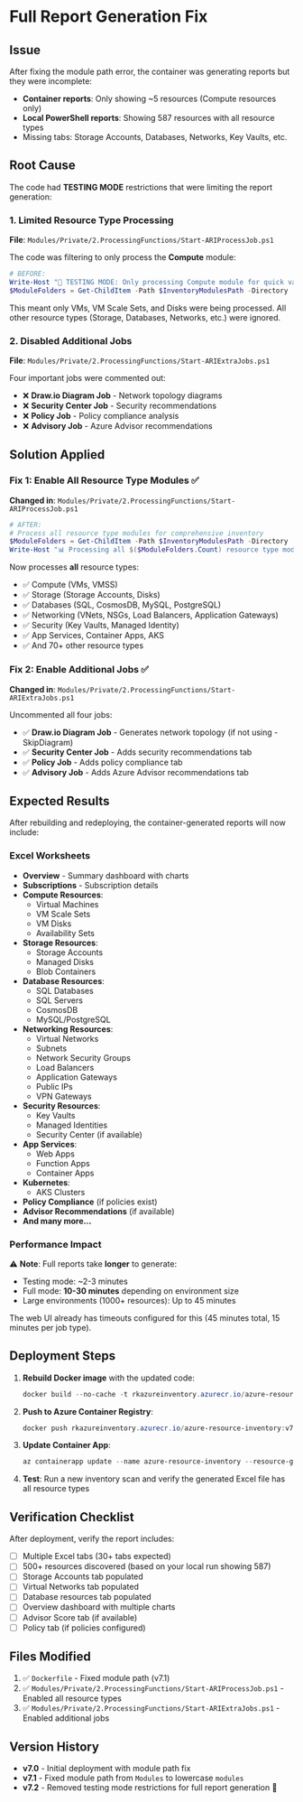 # Full Report Generation Fix

## Issue
After fixing the module path error, the container was generating reports but they were incomplete:
- **Container reports**: Only showing ~5 resources (Compute resources only)
- **Local PowerShell reports**: Showing 587 resources with all resource types
- Missing tabs: Storage Accounts, Databases, Networks, Key Vaults, etc.

## Root Cause
The code had **TESTING MODE** restrictions that were limiting the report generation:

### 1. Limited Resource Type Processing
**File**: `Modules/Private/2.ProcessingFunctions/Start-ARIProcessJob.ps1`

The code was filtering to only process the **Compute** module:
```powershell
# BEFORE:
Write-Host "🧪 TESTING MODE: Only processing Compute module for quick validation"
$ModuleFolders = Get-ChildItem -Path $InventoryModulesPath -Directory | Where-Object { $_.Name -eq 'Compute' }
```

This meant only VMs, VM Scale Sets, and Disks were being processed. All other resource types (Storage, Databases, Networks, etc.) were ignored.

### 2. Disabled Additional Jobs
**File**: `Modules/Private/2.ProcessingFunctions/Start-ARIExtraJobs.ps1`

Four important jobs were commented out:
- ❌ **Draw.io Diagram Job** - Network topology diagrams
- ❌ **Security Center Job** - Security recommendations  
- ❌ **Policy Job** - Policy compliance analysis
- ❌ **Advisory Job** - Azure Advisor recommendations

## Solution Applied

### Fix 1: Enable All Resource Type Modules ✅
**Changed in**: `Modules/Private/2.ProcessingFunctions/Start-ARIProcessJob.ps1`

```powershell
# AFTER:
# Process all resource type modules for comprehensive inventory
$ModuleFolders = Get-ChildItem -Path $InventoryModulesPath -Directory
Write-Host "📊 Processing all $($ModuleFolders.Count) resource type modules for complete inventory"
```

Now processes **all** resource types:
- ✅ Compute (VMs, VMSS)
- ✅ Storage (Storage Accounts, Disks)
- ✅ Databases (SQL, CosmosDB, MySQL, PostgreSQL)
- ✅ Networking (VNets, NSGs, Load Balancers, Application Gateways)
- ✅ Security (Key Vaults, Managed Identity)
- ✅ App Services, Container Apps, AKS
- ✅ And 70+ other resource types

### Fix 2: Enable Additional Jobs ✅
**Changed in**: `Modules/Private/2.ProcessingFunctions/Start-ARIExtraJobs.ps1`

Uncommented all four jobs:
- ✅ **Draw.io Diagram Job** - Generates network topology (if not using -SkipDiagram)
- ✅ **Security Center Job** - Adds security recommendations tab
- ✅ **Policy Job** - Adds policy compliance tab
- ✅ **Advisory Job** - Adds Azure Advisor recommendations tab

## Expected Results

After rebuilding and redeploying, the container-generated reports will now include:

### Excel Worksheets
- **Overview** - Summary dashboard with charts
- **Subscriptions** - Subscription details
- **Compute Resources**:
  - Virtual Machines
  - VM Scale Sets  
  - VM Disks
  - Availability Sets
- **Storage Resources**:
  - Storage Accounts
  - Managed Disks
  - Blob Containers
- **Database Resources**:
  - SQL Databases
  - SQL Servers
  - CosmosDB
  - MySQL/PostgreSQL
- **Networking Resources**:
  - Virtual Networks
  - Subnets
  - Network Security Groups
  - Load Balancers
  - Application Gateways
  - Public IPs
  - VPN Gateways
- **Security Resources**:
  - Key Vaults
  - Managed Identities
  - Security Center (if available)
- **App Services**:
  - Web Apps
  - Function Apps
  - Container Apps
- **Kubernetes**:
  - AKS Clusters
- **Policy Compliance** (if policies exist)
- **Advisor Recommendations** (if available)
- **And many more...**

### Performance Impact
⚠️ **Note**: Full reports take **longer** to generate:
- Testing mode: ~2-3 minutes
- Full mode: **10-30 minutes** depending on environment size
- Large environments (1000+ resources): Up to 45 minutes

The web UI already has timeouts configured for this (45 minutes total, 15 minutes per job type).

## Deployment Steps

1. **Rebuild Docker image** with the updated code:
   ```powershell
   docker build --no-cache -t rkazureinventory.azurecr.io/azure-resource-inventory:v7.2 .
   ```

2. **Push to Azure Container Registry**:
   ```powershell
   docker push rkazureinventory.azurecr.io/azure-resource-inventory:v7.2
   ```

3. **Update Container App**:
   ```powershell
   az containerapp update --name azure-resource-inventory --resource-group <your-rg> --image rkazureinventory.azurecr.io/azure-resource-inventory:v7.2
   ```

4. **Test**: Run a new inventory scan and verify the generated Excel file has all resource types

## Verification Checklist

After deployment, verify the report includes:
- [ ] Multiple Excel tabs (30+ tabs expected)
- [ ] 500+ resources discovered (based on your local run showing 587)
- [ ] Storage Accounts tab populated
- [ ] Virtual Networks tab populated  
- [ ] Database resources tab populated
- [ ] Overview dashboard with multiple charts
- [ ] Advisor Score tab (if available)
- [ ] Policy tab (if policies configured)

## Files Modified
1. ✅ `Dockerfile` - Fixed module path (v7.1)
2. ✅ `Modules/Private/2.ProcessingFunctions/Start-ARIProcessJob.ps1` - Enabled all resource types
3. ✅ `Modules/Private/2.ProcessingFunctions/Start-ARIExtraJobs.ps1` - Enabled additional jobs

## Version History
- **v7.0** - Initial deployment with module path fix
- **v7.1** - Fixed module path from `Modules` to lowercase `modules`
- **v7.2** - Removed testing mode restrictions for full report generation 🎉
